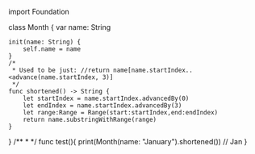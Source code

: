 import Foundation

class Month {
    var name: String
    
    init(name: String) {
        self.name = name
    }
    /*
     * Used to be just: //return name[name.startIndex..<advance(name.startIndex, 3)]
     */
    func shortened() -> String {
        let startIndex = name.startIndex.advancedBy(0)
        let endIndex = name.startIndex.advancedBy(3)
        let range:Range = Range(start:startIndex,end:endIndex)
        return name.substringWithRange(range)
    }
}
/**
*
*/
func test(){
    print(Month(name: "January").shortened())    // Jan
}
